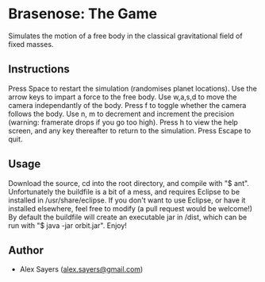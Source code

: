 Brasenose: The Game
===================

Simulates the motion of a free body in the classical gravitational field of fixed masses.

Instructions
------------

Press Space to restart the simulation (randomises planet locations). Use the arrow keys to impart a force to the free body. Use w,a,s,d to move the camera independantly of the body. Press f to toggle whether the camera follows the body. Use n, m to decrement and increment the precision (warning: framerate drops if you go too high). Press h to view the help screen, and any key thereafter to return to the simulation. Press Escape to quit.

Usage
-----

Download the source, cd into the root directory, and compile with "$ ant". Unfortunately the buildfile is a bit of a mess, and requires Eclipse to be installed in /usr/share/eclipse. If you don't want to use Eclipse, or have it installed elsewhere, feel free to modify (a pull request would be welcome!) By default the buildfile will create an executable jar in /dist, which can be run with "$ java -jar orbit.jar". Enjoy!

Author
------
 - Alex Sayers (alex.sayers@gmail.com)

